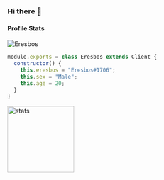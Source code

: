 ### Hi there 👋

<h4>Profile Stats</h4><img src="https://komarev.com/ghpvc/?username=ERESB0S&color=dc143c&label=Visitors&color=6182e1" alt="Eresbos"/>

```js
module.exports = class Eresbos extends Client {
  constructor() {
    this.eresbos = "Eresbos#1706";
    this.sex = "Male";
    this.age = 20;
  }
}
```

<img src="https://github-readme-stats.vercel.app/api?username=ERESB0S&count_private=true&show_icons=true&theme=dark&hide_border=true" width="%100" height="150px" alt="stats" />
